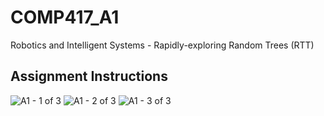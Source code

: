 # COMP417_A1
Robotics and Intelligent Systems - Rapidly-exploring Random Trees (RTT)

## Assignment Instructions
![A1 - 1 of 3](https://github.com/amanijam/COMP417_A1/assets/19826681/1bc4d582-6ea5-4ab9-ac92-57c5993082d0)
![A1 - 2 of 3](https://github.com/amanijam/COMP417_A1/assets/19826681/c6eb16e4-ce0b-4880-853c-016c258e6f9f)
![A1 - 3 of 3](https://github.com/amanijam/COMP417_A1/assets/19826681/c493e334-b98e-4fd7-912a-2a38eacbdc87)
